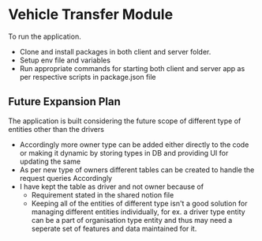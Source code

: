 
  # Vehicle Transfer Module
  To run the application.
   - Clone and install packages in both client and server folder.
   - Setup env file and variables
   - Run appropriate commands for starting both client and server app as per respective scripts in package.json file  
  
  ## Future Expansion Plan
  The application is built considering the future scope of different type of entities other than the drivers
   - Accordingly more owner type can be added either directly to the code or making it dynamic by storing types in DB and providing UI for updating the same
   - As per new type of owners different tables can be created to handle the request queries Accordingly
   - I have kept the table as driver and not owner because of
       - Requirement stated in the shared notion file
       - Keeping all of the entities of different type isn't a good solution for managing different entities individually, for ex. a driver type entity can be a part of organisation type entity and thus may need a seperate set of features and data maintained for it.
    